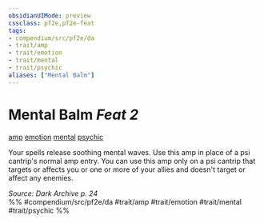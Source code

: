 ```yaml
---
obsidianUIMode: preview
cssclass: pf2e,pf2e-feat
tags:
- compendium/src/pf2e/da
- trait/amp
- trait/emotion
- trait/mental
- trait/psychic
aliases: ["Mental Balm"]
---
```

# Mental Balm  *Feat 2*  
[amp](amp-da.md "Amp Feat Trait")  [emotion](emotion.md "Emotion Effect Trait")  [mental](mental.md "Mental Effect Trait")  [psychic](Reference/Rules/Traits/psychic-da.md "Psychic Class Trait")  


Your spells release soothing mental waves. Use this amp in place of a psi cantrip's normal amp entry. You can use this amp only on a psi cantrip that targets or affects you or one or more of your allies and doesn't target or affect any enemies.

*Source: Dark Archive p. 24*  
%% #compendium/src/pf2e/da #trait/amp #trait/emotion #trait/mental #trait/psychic %%